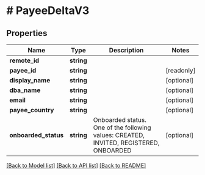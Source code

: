 # # PayeeDeltaV3

## Properties

Name | Type | Description | Notes
------------ | ------------- | ------------- | -------------
**remote_id** | **string** |  |
**payee_id** | **string** |  | [readonly]
**display_name** | **string** |  | [optional]
**dba_name** | **string** |  | [optional]
**email** | **string** |  | [optional]
**payee_country** | **string** |  | [optional]
**onboarded_status** | **string** | Onboarded status. One of the following values: CREATED, INVITED, REGISTERED, ONBOARDED | [optional]

[[Back to Model list]](../../README.md#models) [[Back to API list]](../../README.md#endpoints) [[Back to README]](../../README.md)
